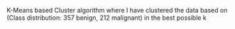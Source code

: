 K-Means based Cluster algorithm where I have clustered the data based on (Class distribution: 357 benign, 212 malignant) in the best possible k
